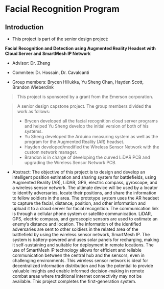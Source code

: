 # Facial Recognition Program 

## Introduction 
- This project is part of the senior design project:

**Facial Recognition and Detection using Augmented Reality Headset with Cloud Server and SmartMesh IP Network**

- Advisor: Dr. Zheng 

- Commitee: Dr. Hossain, Dr. Cavalcanti
  
- Group members: Brycen Hillukka, Yu Sheng Chan, Hayden Scott, Brandon Wieberdink 

> This project is sponsored by a grant from the Emerson corporation.

> A senior design capstone project. The group members divided the work as follows:
>- Brycen developed all the facial recognition cloud server programs and helped Yu Sheng develop the initial version of both of his systems.
>- Yu Sheng developed the Arduino measuring system as well as the program for the Augmented Reality (AR) headset.
>- Hayden developed/modified the Wireless Sensor Network with the custom network manager.
>- Brandon is in charge of developing the curved LiDAR PCB and upgrading the Wireless Sensor Network PCB.

- Abstract:   The objective of this project is to design and develop an intelligent position estimation and sharing system for battlefields, using Augmented Reality (AR), LiDAR, GPS, electric compass, gyroscope, and a wireless sensor network. The ultimate device will be used by a locator to identify adversaries, locate their positions, and share the information to fellow soldiers in the area. The prototype system uses the AR headset to capture the facial, distance, position, and other information and upload it to a cloud server for facial recognition. The communication link is through a cellular phone system or satellite communication. LiDAR, GPS, electric compass, and gyroscopic sensors are used to estimate an enemy’s distance and location. The information of the identified adversaries are sent to other soldiers in the related area of the battlefield by using the wireless sensor network, SmartMesh IP. The system is battery-powered and uses solar panels for recharging, making it self-sustaining and suitable for deployment in remote locations. The use of SmartMesh IP technology allows for efficient and reliable communication between the central hub and the sensors, even in challenging environments. This wireless sensor network is ideal for decentralized information distribution and has the potential to provide valuable insights and enable informed decision-making in remote combat areas where traditional internet connectivity may not be available. This project completes the first-generation system.

